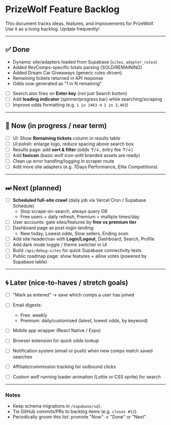 # PrizeWolf Feature Backlog

This document tracks ideas, features, and improvements for PrizeWolf.  
Use it as a living backlog. Update frequently!

---

## ✅ Done
- Dynamic site/adapters loaded from Supabase (`sites`, `adapter_rules`)
- Added RevComps-specific totals parsing (SOLD/REMAINING)
- Added Dream Car Giveaways (generic rules-driven)
- Remaining tickets returned in API response
- Odds now generated as "1 in N remaining"
- [ ] Search also fires on **Enter key** (not just Search button)
- [ ] Add **loading indicator** (spinner/progress bar) while searching/scraping
- [ ] Improve odds formatting (e.g. `1 in 3463` → `1 in 3,463`)

---

## 🚧 Now (in progress / near term)
- [ ] UI: Show **Remaining tickets** column in results table
- [ ] UI polish: enlarge logo, reduce spacing above search box
- [ ] Results page: add **sort & filter** (odds ↑/↓, entry fee ↑/↓)
- [ ] Add **favicon** (basic wolf icon until branded assets are ready)
- [ ] Clean up error handling/logging in scraper route
- [ ] Add more site adapters (e.g. 7Days Performance, Elite Competitions)

---

## ⏭ Next (planned)
- [ ] **Scheduled full-site crawl** (daily job via Vercel Cron / Supabase Schedule)
  - Stop scrape-on-search, always query DB
  - Free users = daily refresh, Premium = multiple times/day
- [ ] User accounts: gate sites/features by **free vs premium tier**
- [ ] Dashboard page as post-login landing:
  - New today, Lowest odds, Slow sellers, Ending soon
- [ ] Add site header/nav with **Login/Logout**, Dashboard, Search, Profile
- [ ] Add dark mode toggle / theme switcher in UI
- [ ] Build `/api/debug-sites` for quick Supabase connectivity tests
- [ ] Public roadmap page: show features + allow votes (powered by Supabase table)

---

## 🌀 Later (nice-to-haves / stretch goals)
- [ ] "Mark as entered" → save which comps a user has joined
- [ ] Email digests:
  - Free: weekly
  - Premium: daily/customised (latest, lowest odds, by keyword)
- [ ] Mobile app wrapper (React Native / Expo)
- [ ] Browser extension for quick odds lookup
- [ ] Notification system (email or push) when new comps match saved searches
- [ ] Affiliate/commission tracking for outbound clicks
- [ ] Custom wolf running loader animation (Lottie or CSS sprite) for search


---

### Notes
- Keep schema migrations in `/supabase/sql`.
- Tie GitHub commits/PRs to backlog items (e.g. `closes #12`).
- Periodically groom this list: promote "Now" → "Done" or "Next".
